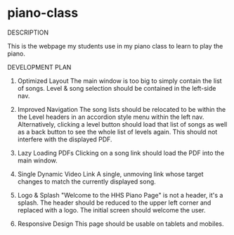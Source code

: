 # piano-class

DESCRIPTION

This is the webpage my students use in my piano class to learn to play the piano.

DEVELOPMENT PLAN

1. Optimized Layout
        The main window is too big to simply contain the list of songs.  Level & song selection should be contained in the left-side nav.

2. Improved Navigation
        The song lists should be relocated to be within the the Level headers in an accordion style menu within the left nav.  Alternatively, clicking a level button should load that list of songs as well as a back button to see the whole list of levels again.  This should not interfere with the displayed PDF.

3. Lazy Loading PDFs
        Clicking on a song link should load the PDF into the main window.

4. Single Dynamic Video Link
        A single, unmoving link whose target changes to match the currently displayed song.

5. Logo & Splash
        "Welcome to the HHS Piano Page" is not a header, it's a splash.  The header should be reduced to the upper left corner and replaced with a logo.  The initial screen should welcome the user.

6. Responsive Design
        This page should be usable on tablets and mobiles.